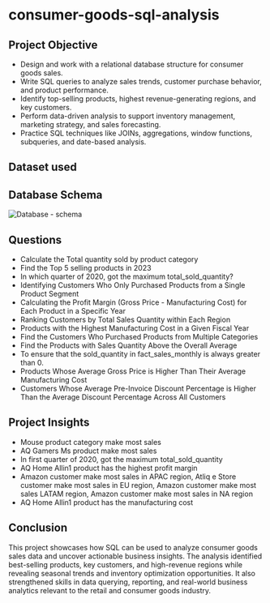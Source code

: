# consumer-goods-sql-analysis
## Project Objective
- Design and work with a relational database structure for consumer goods sales.
- Write SQL queries to analyze sales trends, customer purchase behavior, and product performance.
- Identify top-selling products, highest revenue-generating regions, and key customers.
- Perform data-driven analysis to support inventory management, marketing strategy, and sales forecasting.
- Practice SQL techniques like JOINs, aggregations, window functions, subqueries, and date-based analysis.

## Dataset used


## Database Schema
![Database - schema](https://github.com/user-attachments/assets/174d3224-9c5c-4d1c-97e2-888776ecb3c3)

## Questions
- Calculate the Total quantity sold by product category
- Find the Top 5 selling products in 2023
- In which quarter of 2020, got the maximum total_sold_quantity?
- Identifying Customers Who Only Purchased Products from a Single Product Segment
- Calculating the Profit Margin (Gross Price - Manufacturing Cost) for Each Product in a Specific Year
- Ranking Customers by Total Sales Quantity within Each Region
- Products with the Highest Manufacturing Cost in a Given Fiscal Year
- Find the Customers Who Purchased Products from Multiple Categories
- Find the Products with Sales Quantity Above the Overall Average
- To ensure that the sold_quantity in fact_sales_monthly is always greater than 0.
- Products Whose Average Gross Price is Higher Than Their Average Manufacturing Cost
- Customers Whose Average Pre-Invoice Discount Percentage is Higher Than the Average Discount Percentage Across All Customers

## Project Insights
- Mouse product category make most sales
- AQ Gamers Ms product make most sales
- In first quarter of 2020, got the maximum total_sold_quantity
- AQ Home Allin1 product has the highest profit margin
- Amazon customer make most sales in APAC region, Atliq e Store customer make most sales in EU region, Amazon customer make most sales LATAM region, Amazon customer make most sales in NA region
- AQ Home Allin1 product has the manufacturing cost

## Conclusion
This project showcases how SQL can be used to analyze consumer goods sales data and uncover actionable business insights. The analysis identified best-selling products, key customers, and high-revenue regions while revealing seasonal trends and inventory optimization opportunities. It also strengthened skills in data querying, reporting, and real-world business analytics relevant to the retail and consumer goods industry.



